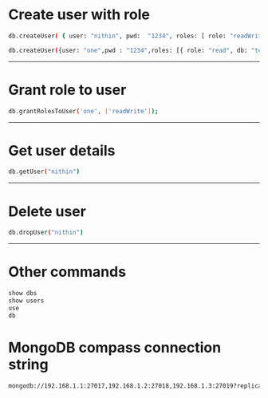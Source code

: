 # Create user with role
```bash
db.createUser( { user: "nithin", pwd:  "1234", roles: [ role: "readWrite","dbAdmin","dbAdminAnyDatabase","clusterAdmin", db: "test"]});
```
```bash
db.createUser({user: "one",pwd : "1234",roles: [{ role: "read", db: "test" }]})
```
----
# Grant role to user
```bash
db.grantRolesToUser('one', ['readWrite']);
```
---
# Get user details
```bash
db.getUser("nithin")
```
---
# Delete user
```bash
db.dropUser("nithin")
```
---
# Other commands
```bash
show dbs
show users
use
db
```
# MongoDB compass connection string

```bash
mongodb://192.168.1.1:27017,192.168.1.2:27018,192.168.1.3:27019?replicaSet=myReplicaset
```